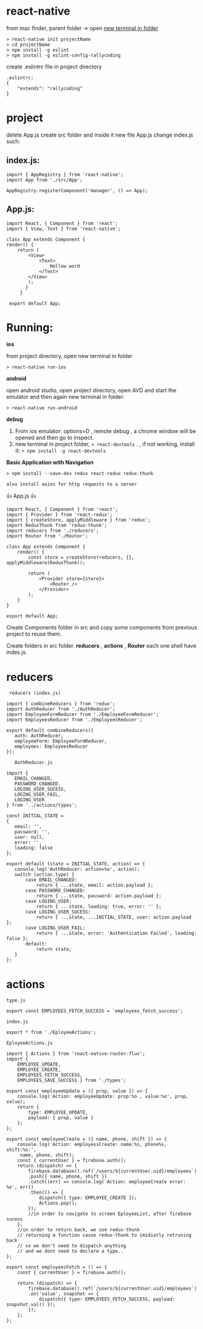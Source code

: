 # react-native

from mac finder, parent folder -> open [new terminal in folder](https://lifehacker.com/launch-an-os-x-terminal-window-from-a-specific-folder-1466745514)

    > react-native init projectName
    > cd projectName
    > npm install -g eslint
    > npm install -g eslint-config-rallycoding
  
create .eslintrc file in project directory

    .eslintrc:
    {
        "extends": "rallycoding"
    }

# project
delete App.js
create src folder and inside it new file App.js
change index.js such:

**index.js:**
-------------
    import { AppRegistry } from 'react-native';
    import App from './src/App';
    
    AppRegistry.registerComponent('manager', () => App);

**App.js:**
-----------
    import React, { Component } from 'react';
    import { View, Text } from 'react-native';
    
    class App extends Component {
    render() {
        return (
            <View>
                <Text>
                    Hellow word
                </Text>
            </View>
            );
           }
         }
     
     export default App;
     
# Running:
**ios**

from project directory, open new terminal in folder

    > react-native run-ios
**android**

open android studio, open project directory, open AVD and start the emulator and then again new terminal in folder:

    > react-native run-android
**debug**
1. From ios emulator: options+D , remote debug , a chrome window will be opened and then go to inspect.
2. new terminal in project folder, `> react-devtools` . , if not working, install it: `> npm install -g react-devtools`

**Basic Application with Navigation**

```
> npm install --save-dev redux react-redux redux-thunk

also install axios for http requests to a server
```

:+1: App.js :+1:
```
import React, { Component } from 'react';
import { Provider } from 'react-redux';
import { createStore, applyMiddleware } from 'redux';
import ReduxThunk from 'redux-thunk';
import reducers from './reducers';
import Router from './Router';

class App extends Component {
    render() {
        const store = createStore(reducers, {}, applyMiddleware(ReduxThunk));

        return (
            <Provider store={store}>
                <Router />
            </Provider>
        );
    }
}

export default App;
```
Create Components folder in src and copy some components from previous project to reuse them.

Create folders in src folder.
 **reducers** , **actions** , **Router** each one shell have index.js.
 
 # reducers
 ```
  reducers (index.js)
  
import { combineReducers } from 'redux';
import AuthReducer from './AuthReducer';
import EmployeeFormReducer from './EmployeeFormReducer';
import EmployeesReducer from './EmployeesReducer';

export default combineReducers({
    auth: AuthReducer,
    employeeForm: EmployeeFormReducer,
    employees: EmployeesReducer
});

 ```
 ```
    AuthReducer.js
 
 import { 
    EMAIL_CHANGED, 
    PASSWORD_CHANGED, 
    LOGING_USER_SUCESS,
    LOGING_USER_FAIL, 
    LOGING_USER
} from '../actions/types';

const INITIAL_STATE = 
{ 
    email: '',
    password: '',
    user: null,
    error: '',
    loading: false
 };

export default (state = INITIAL_STATE, action) => {
    console.log('AuthReducer: action=%o', action);
    switch (action.type) {
        case EMAIL_CHANGED:
            return { ...state, email: action.payload };
        case PASSWORD_CHANGED:
            return { ...state, password: action.payload };
        case LOGING_USER:
            return { ...state, loading: true, error: '' };   
        case LOGING_USER_SUCESS:
            return { ...state, ...INITIAL_STATE, user: action.payload };
        case LOGING_USER_FAIL:
            return { ...state, error: 'Authentication Failed', loading: false };
        default:
            return state;
    }
};

 ```
# actions

```
type.js

export const EMPLOYEES_FETCH_SUCCESS = 'employees_fetch_success';
```

```
index.js

export * from './EployeeActions';
```

```
EployeeActions.js

import { Actions } from 'react-native-router-flux';
import { 
    EMPLOYEE_UPDATE, 
    EMPLOYEE_CREATE, 
    EMPLOYEES_FETCH_SUCCESS,
    EMPLOYEES_SAVE_SUCCESS } from './types';

export const employeeUpdate = ({ prop, value }) => {
    console.log('Action: employeeUpdate: prop:%o , value:%o', prop, value);
    return {
        type: EMPLOYEE_UPDATE,
        payload: { prop, value }
    };
};

export const employeeCreate = ({ name, phone, shift }) => {
    console.log('Action: employessCreate: name:%s, phone%s, shift:%s:',
     name, phone, shift);
    const { currentUser } = firebase.auth();
    return (dispatch) => {
        firebase.database().ref(`/users/${currentUser.uid}/employees`)
        .push({ name, phone, shift })
        .catch((err) => console.log('Action: employeeCreate error: %o', err))
        .then(() => {
            dispatch({ type: EMPLOYEE_CREATE });
            Actions.pop();
        });
        //in order to navigate to screen EployeeList, after firebase sucess
    };
    //in order to return back, we use redux-thunk
    // returning a function cause redux-thunk to imidiatly retruning back
    // so we don't need to dispatch anything
    // and we dont need to declare a type..
};

export const employeesFetch = () => {
    const { currentUser } = firebase.auth();

    return (dispatch) => {
        firebase.database().ref(`/users/${currentUser.uid}/employees`)
        .on('value', snapshot => {
            dispatch({ type: EMPLOYEES_FETCH_SUCCESS, payload: snapshot.val() });
        });
    };
};
```
